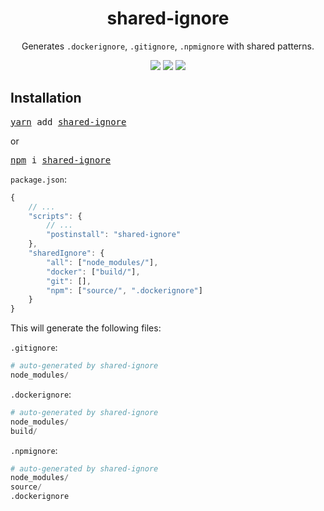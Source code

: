 <h1 align="center">shared-ignore</h2>

<p align="center">
	Generates <code>.dockerignore</code>, <code>.gitignore</code>, <code>.npmignore</code> with shared patterns.
</p>

<p align="center">
	<a href="https://slack.dodekeract.com"><img src="https://slack.dodekeract.com/badge.svg"/></a>
	<a href="https://npmjs.com/package/shared-ignore"><img src="https://img.shields.io/npm/dm/shared-ignore.svg"/></a>
	<a href="https://npmjs.com/package/shared-ignore"><img src="https://david-dm.org/dodekeract/shared-ignore.svg"/></a>
</p>

## Installation

<pre>
<a href="https://yarnpkg.com">yarn</a> add <a href="https://yarnpkg.com/en/package/shared-ignore">shared-ignore</a>
</pre>
or
<pre>
<a href="https://npmjs.com">npm</a> i <a href="https://npmjs.com/package/shared-ignore">shared-ignore</a>
</pre>

`package.json`:

```js
{
	// ...
	"scripts": {
		// ...
		"postinstall": "shared-ignore"
	},
	"sharedIgnore": {
		"all": ["node_modules/"],
		"docker": ["build/"],
		"git": [],
		"npm": ["source/", ".dockerignore"]
	}
}
```

This will generate the following files:

`.gitignore`:

```py
# auto-generated by shared-ignore
node_modules/
```

`.dockerignore`:

```py
# auto-generated by shared-ignore
node_modules/
build/
```

`.npmignore`:

```py
# auto-generated by shared-ignore
node_modules/
source/
.dockerignore
```

